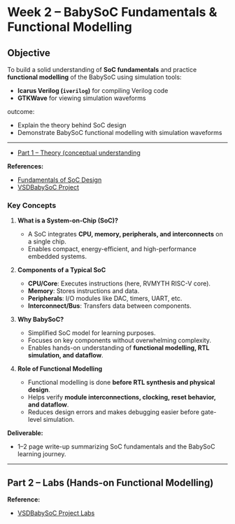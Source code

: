 # Week 2 – BabySoC Fundamentals & Functional Modelling

## Objective
To build a solid understanding of **SoC fundamentals** and practice **functional modelling** of the BabySoC using simulation tools:

- **Icarus Verilog (`iverilog`)** for compiling Verilog code  
- **GTKWave** for viewing simulation waveforms  

outcome:

- Explain the theory behind SoC design  
- Demonstrate BabySoC functional modelling with simulation waveforms  

---

* [Part 1 – Theory (conceptual understanding](week2/part_1.md)

**References:**  
- [Fundamentals of SoC Design](https://github.com/hemanthkumardm/SFAL-VSD-SoCJourney/tree/main/11.%20Fundamentals%20of%20SoC%20Design)  
- [VSDBabySoC Project](https://github.com/hemanthkumardm/SFAL-VSD-SoCJourney/tree/main/12.%20VSDBabySoC%20Project)

### Key Concepts

1. **What is a System-on-Chip (SoC)?**  
   - A SoC integrates **CPU, memory, peripherals, and interconnects** on a single chip.  
   - Enables compact, energy-efficient, and high-performance embedded systems.  

2. **Components of a Typical SoC**  
   - **CPU/Core**: Executes instructions (here, RVMYTH RISC-V core).  
   - **Memory**: Stores instructions and data.  
   - **Peripherals**: I/O modules like DAC, timers, UART, etc.  
   - **Interconnect/Bus**: Transfers data between components.  

3. **Why BabySoC?**  
   - Simplified SoC model for learning purposes.  
   - Focuses on key components without overwhelming complexity.  
   - Enables hands-on understanding of **functional modelling, RTL simulation, and dataflow**.  

4. **Role of Functional Modelling**  
   - Functional modelling is done **before RTL synthesis and physical design**.  
   - Helps verify **module interconnections, clocking, reset behavior, and dataflow**.  
   - Reduces design errors and makes debugging easier before gate-level simulation.

**Deliverable:**  
- 1–2 page write-up summarizing SoC fundamentals and the BabySoC learning journey.

---

## Part 2 – Labs (Hands-on Functional Modelling)

**Reference:**  
- [VSDBabySoC Project Labs](https://github.com/hemanthkumardm/SFAL-VSD-SoCJourney/tree/main/12.%20VSDBabySoC%20Project)


